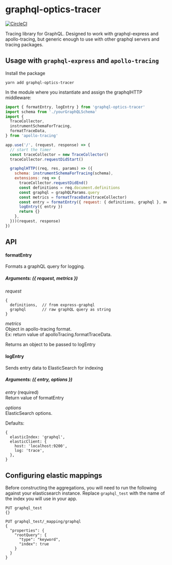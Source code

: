 # graphql-optics-tracer

[![CircleCI](https://circleci.com/gh/kiwicom/graphql-optics.svg?style=svg)](https://circleci.com/gh/kiwicom/graphql-optics)

Tracing library for GraphQL. Designed to work with graphql-express and apollo-tracing, but generic enough to use with other graphql servers and tracing packages.

## Usage with `graphql-express` and `apollo-tracing`

Install the package

```
yarn add graphql-optics-tracer
```

In the module where you instantiate and assign the graphqlHTTP middleware:

```javascript
import { formatEntry, logEntry } from 'graphql-optics-tracer'
import schema from './yourGraphQLSchema'
import {
  TraceCollector,
  instrumentSchemaForTracing,
  formatTraceData,
} from 'apollo-tracing'

app.use('/', (request, response) => {
  // start the timer
  const traceCollector = new TraceCollector()
  traceCollector.requestDidStart()

  graphqlHTTP((req, res, params) => ({
    schema: instrumentSchemaForTracing(schema),
    extensions: req => {
      traceCollector.requestDidEnd()
      const definitions = req.document.definitions
      const graphql = graphQLParams.query
      const metrics = formatTraceData(traceCollector)
      const entry = formatEntry({ request: { definitions, graphql }, metrics })
      logEntry({ entry })
      return {}
    },
  }))(request, response)
})
```

## API

#### formatEntry

Formats a graphQL query for logging.

##### Arguments: ({ request, metrics })

_request_

```
{
  definitions,  // from express-graphql
  graphql       // raw graphQL query as string
}
```

_metrics_  
Object in apollo-tracing format.  
Ex: return value of apolloTracing.formatTraceData.

Returns an object to be passed to logEntry

#### logEntry

Sends entry data to ElasticSearch for indexing

##### Arguments: ({ entry, options })

_entry_ (required)  
Return value of formatEntry

_options_  
ElasticSearch options.

Defaults:

```
{
  elasticIndex: 'graphql',
  elasticClient: {
    host: 'localhost:9200',
    log: 'trace',
  },
}
```

## Configuring elastic mappings

Before constructing the aggregations, you will need to run the following against your elasticsearch instance. Replace `graphql_test` with the name of the index you will use in your app.

```
PUT graphql_test
{}

PUT graphql_test/_mapping/graphql
{
  "properties": {
    "rootQuery": {
      "type": "keyword",
      "index": true
    }
  }
}
```
